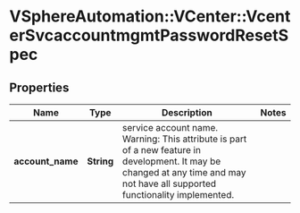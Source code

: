 # VSphereAutomation::VCenter::VcenterSvcaccountmgmtPasswordResetSpec

## Properties
Name | Type | Description | Notes
------------ | ------------- | ------------- | -------------
**account_name** | **String** | service account name. Warning: This attribute is part of a new feature in development. It may be changed at any time and may not have all supported functionality implemented. | 


